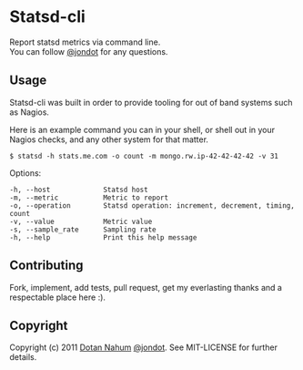 # Statsd-cli

Report statsd metrics via command line.  
You can follow [@jondot](http://twitter.com/jondot) for any questions.



## Usage
Statsd-cli was built in order to provide tooling for out of band systems such as
Nagios.  

Here is an example command you can in your shell, or shell out
in your Nagios checks, and any other system for that matter.

    $ statsd -h stats.me.com -o count -m mongo.rw.ip-42-42-42-42 -v 31

Options:

    -h, --host             Statsd host
    -m, --metric           Metric to report
    -o, --operation        Statsd operation: increment, decrement, timing, count
    -v, --value            Metric value
    -s, --sample_rate      Sampling rate
    -h, --help             Print this help message

## Contributing

Fork, implement, add tests, pull request, get my everlasting thanks and a respectable place here :).

## Copyright

Copyright (c) 2011 [Dotan Nahum](http://gplus.to/dotan) [@jondot](http://twitter.com/jondot). See MIT-LICENSE for further details.
